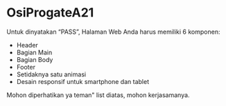 # OsiProgateA21

Untuk dinyatakan “PASS”, Halaman Web Anda harus memiliki 6 komponen:
- Header
- Bagian Main
- Bagian Body
- Footer
- Setidaknya satu animasi
- Desain responsif untuk smartphone dan tablet

Mohon diperhatikan ya teman" list diatas, mohon kerjasamanya.
